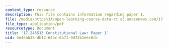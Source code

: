 ```yaml
---
content_type: resource
description: This file contains information regarding paper 1.
file: /media/https%3A/open-learning-course-data-rc.s3.amazonaws.com/17-245-constitutional-law-structures-of-power-and-individual-rights-spring-2013/4e4eab38db1264bc0a719d72b1eec0cb_MIT17_245S13_Paper1.pdf
file_type: application/pdf
resourcetype: Document
title: '17.245S13 Constitutional Law: Paper 1'
uid: 4e4eab38-db12-64bc-0a71-9d72b1eec0cb
---
```

